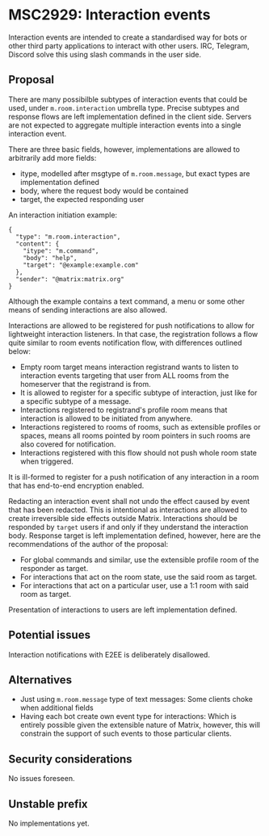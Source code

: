 # MSC2929: Interaction events

Interaction events are intended to create a standardised way for bots or other third party applications
to interact with other users. IRC, Telegram, Discord solve this using slash commands in the user side.

## Proposal

There are many possibilble subtypes of interaction events that could be used, under `m.room.interaction`
umbrella type. Precise subtypes and response flows are left implementation defined in the client side.
Servers are not expected to aggregate multiple interaction events into a single interaction event.

There are three basic fields, however, implementations are allowed to arbitrarily add more fields:
* itype, modelled after msgtype of `m.room.message`, but exact types are implementation defined
* body, where the request body would be contained
* target, the expected responding user

An interaction initiation example:
```
{
  "type": "m.room.interaction",
  "content": {
    "itype": "m.command",
    "body": "help",
    "target": "@example:example.com"
  },
  "sender": "@matrix:matrix.org"
}
```

Although the example contains a text command, a menu or some other means of sending interactions
are also allowed.

Interactions are allowed to be registered for push notifications to allow for lightweight
interaction listeners. In that case, the registration follows a flow quite similar to room events
notification flow, with differences outlined below:

* Empty room target means interaction registrand wants to listen to interaction events targeting
that user from ALL rooms from the homeserver that the registrand is from.
* It is allowed to register for a specific subtype of interaction, just like for a specific
subtype of a message.
* Interactions registered to registrand's profile room means that interaction is allowed to be
initiated from anywhere.
* Interactions registered to rooms of rooms, such as extensible profiles or spaces, means
all rooms pointed by room pointers in such rooms are also covered for notification.
* Interactions registered with this flow should not push whole room state when triggered.

It is ill-formed to register for a push notification of any interaction in a room that has
end-to-end encryption enabled.

Redacting an interaction event shall not undo the effect caused by event that has been redacted.
This is intentional as interactions are allowed to create irreversible side effects outside Matrix.
Interactions should be responded by `target` users if and only if they understand the interaction
body. Response target is left implementation defined, however, here are the recommendations of
the author of the proposal:

* For global commands and similar, use the extensible profile room of the responder as target.
* For interactions that act on the room state, use the said room as target.
* For interactions that act on a particular user, use a 1:1 room with said room as target.

Presentation of interactions to users are left implementation defined.

## Potential issues

Interaction notifications with E2EE is deliberately disallowed.

## Alternatives

* Just using `m.room.message` type of text messages: Some clients choke when additional fields
* Having each bot create own event type for interactions: Which is entirely possible given
the extensible nature of Matrix, however, this will constrain the support of such events to
those particular clients.

## Security considerations

No issues foreseen.

## Unstable prefix

No implementations yet.
